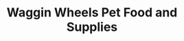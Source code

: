 ---
title: "Waggin Wheels Pet Food and Supplies"
url: /elizabethtown/waggin-wheels-pet-food-and-supplies/
shop: pet
---